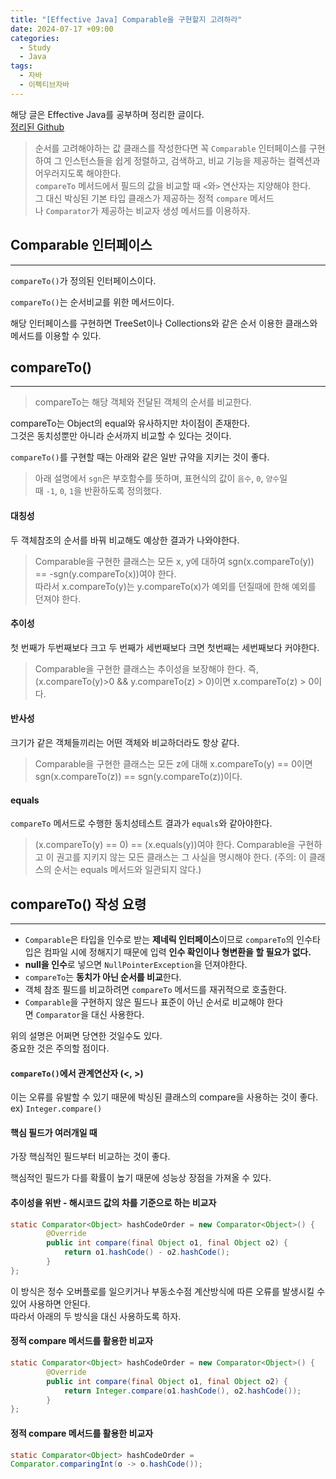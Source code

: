 ```yaml
---
title: "[Effective Java] Comparable을 구현할지 고려하라"
date: 2024-07-17 +09:00
categories:
  - Study
  - Java
tags:
  - 자바
  - 이펙티브자바
---
```

해당 글은 Effective Java를 공부하며 정리한 글이다.     
[정리된 Github](https://github.com/gardenzeeero/effective-java-study)

>순서를 고려해야하는 값 클래스를 작성한다면 꼭 `Comparable` 인터페이스를 구현하여 그 인스턴스들을 쉽게 정렬하고, 검색하고, 비교 기능을 제공하는 컬렉션과 어우러지도록 해야한다.   
>`compareTo` 메서드에서 필드의 값을 비교할 때 `<`와`>` 연산자는 지양해야 한다.   
>그 대신 박싱된 기본 타입 클래스가 제공하는 정적 `compare` 메서드나 `Comparator`가 제공하는 비교자 생성 메서드를 이용하자.

## Comparable 인터페이스
---
`compareTo()`가 정의된 인터페이스이다.

`compareTo()`는 순서비교를 위한 메서드이다.

해당 인터페이스를 구현하면 TreeSet이나 Collections와 같은 순서 이용한 클래스와 메서드를 이용할 수 있다.


## compareTo()
---
> compareTo는 해당 객체와 전달된 객체의 순서를 비교한다.

compareTo는 Object의 equal와 유사하지만 차이점이 존재한다.   
그것은 동치성뿐만 아니라 순서까지 비교할 수 있다는 것이다.

`compareTo()`를 구현할 때는 아래와 같은 일반 규약을 지키는 것이 좋다.   
>아래 설명에서 `sgn`은 부호함수를 뜻하며, 표현식의 값이 `음수`, `0`, `양수`일 때 `-1`, `0`, `1`을 반환하도록 정의했다.

#### 대칭성
두 객체참조의 순서를 바꿔 비교해도 예상한 결과가 나와야한다.  

> Comparable을 구현한 클래스는 모든 x, y에 대하여 sgn(x.compareTo(y)) == -sgn(y.compareTo(x))여야 한다.   
> 따라서 x.compareTo(y)는 y.compareTo(x)가 예외를 던질때에 한해 예외를 던져야 한다.

#### 추이성
첫 번째가 두번째보다 크고 두 번째가 세번째보다 크면 첫번째는 세번째보다 커야한다.  
> Comparable을 구현한 클래스는 추이성을 보장해야 한다. 
> 즉, (x.compareTo(y)>0 && y.compareTo(z) > 0)이면 x.compareTo(z) > 0이다.

#### 반사성
크기가 같은 객체들끼리는 어떤 객체와 비교하더라도 항상 같다.  
> Comparable을 구현한 클래스는 모든 z에 대해 x.compareTo(y) == 0이면 sgn(x.compareTo(z)) == sgn(y.compareTo(z))이다.

#### equals
`compareTo` 메서드로 수행한 동치성테스트 결과가 `equals`와 같아야한다.  
>(x.compareTo(y) == 0) == (x.equals(y))여야 한다. 
>Comparable을 구현하고 이 권고를 지키지 않는 모든 클래스는 그 사실을 명시해야 한다. (주의: 이 클래스의 순서는 equals 메서드와 일관되지 않다.)

## compareTo() 작성 요령
---
- `Comparable`은 타입을 인수로 받는 **제네릭 인터페이스**이므로 `compareTo`의 인수타입은 컴파일 시에 정해지기 때문에 입력 **인수 확인이나 형변환을 할 필요가 없다.**
- **null을 인수**로 넣으면 `NullPointerException`을 던져야한다.
- `compareTo`는 **동치가 아닌 순서를 비교**한다.
- 객체 참조 필드를 비교하려면 `compareTo` 메서드를 재귀적으로 호출한다.
- `Comparable`을 구현하지 않은 필드나 표준이 아닌 순서로 비교해야 한다면 `Comparator`을 대신 사용한다.

위의 설명은 어쩌면 당연한 것일수도 있다.   
중요한 것은 주의할 점이다.

#### `compareTo()`에서 관계연산자 (<, >)
이는 오류를 유발할 수 있기 때문에 박싱된 클래스의 compare을 사용하는 것이 좋다.   
ex) `Integer.compare()`

#### 핵심 필드가 여러개일 때
가장 핵심적인 필드부터 비교하는 것이 좋다.

핵심적인 필드가 다를 확률이 높기 때문에 성능상 장점을 가져올 수 있다.

#### 추이성을 위반 - 해시코드 값의 차를 기준으로 하는 비교자
```java
static Comparator<Object> hashCodeOrder = new Comparator<Object>() {
        @Override
        public int compare(final Object o1, final Object o2) {
            return o1.hashCode() - o2.hashCode();
        }
};
```

이 방식은 정수 오버플로를 일으키거나 부동소수점 계산방식에 따른 오류를 발생시킬 수 있어 사용하면 안된다.   
따라서 아래의 두 방식을 대신 사용하도록 하자.

#### 정적 compare 메서드를 활용한 비교자

```java
static Comparator<Object> hashCodeOrder = new Comparator<Object>() {
        @Override
        public int compare(final Object o1, final Object o2) {
            return Integer.compare(o1.hashCode(), o2.hashCode());
        }
};
```

#### 정적 compare 메서드를 활용한 비교자
```java
static Comparator<Object> hashCodeOrder = 
Comparator.comparingInt(o -> o.hashCode());
```




